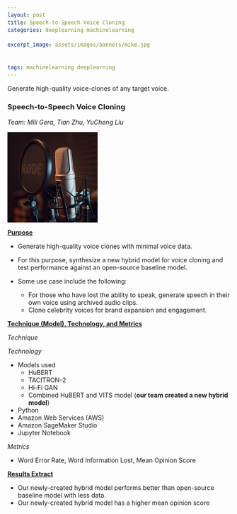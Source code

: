 ```yaml
---
layout: post
title: Speech-to-Speech Voice Cloning
categories: deeplearning machinelearning

excerpt_image: assets/images/banners/mike.jpg


tags: machinelearning deeplearning 
---
```

Generate high-quality voice-clones of any target voice.

### Speech-to-Speech Voice Cloning  
*Team: Mili Gera, Tian Zhu, YuCheng Liu* 

<img align="left" src="assets/images/banners/mike.jpg"/>  
<br clear="left"/>  

 
**<ins>Purpose</ins>**

- Generate high-quality voice clones with minimal voice data.
- For this purpose, synthesize a new hybrid model for voice cloning and test performance against an open-source baseline model.  
- Some use case include the following: 

   - For those who have lost the ability to speak, generate speech in their own voice using archived audio clips.  
   - Clone celebrity voices for brand expansion and engagement.
  
**<ins>Technique (Model), Technology, and Metrics</ins>**  

*Technique*

*Technology*
- Models used
  - HuBERT
  - TACITRON-2
  - Hi-Fi GAN
  - Combined HuBERT and VITS model (**our team created a new hybrid model**)
- Python
- Amazon Web Services (AWS)
- Amazon SageMaker Studio
- Jupyter Notebook

*Metrics*  
- Word Error Rate, Word Information Lost, Mean Opinion Score
  
**<ins>Results Extract</ins>**

- Our newly-created hybrid model performs better than open-source baseline model with less data.
- Our newly-created hybrid model has a higher mean opinion score

